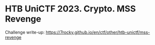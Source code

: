 # HTB UniCTF 2023. Crypto. MSS Revenge

Challenge write-up: https://7rocky.github.io/en/ctf/other/htb-unictf/mss-revenge

